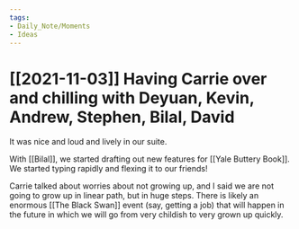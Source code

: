 ```yaml
---
tags:
- Daily_Note/Moments
- Ideas
---
```


# [[2021-11-03]] Having Carrie over and chilling with Deyuan, Kevin, Andrew, Stephen, Bilal, David



It was nice and loud and lively in our suite.

With [[Bilal]], we started drafting out new features for [[Yale Buttery Book]]. We started typing rapidly and flexing it to our friends!

Carrie talked about worries about not growing up, and I said we are not going to grow up in linear path, but in huge steps. There is likely an enormous [[The Black Swan]] event (say, getting a job) that will happen in the future in which we will go from very childish to very grown up quickly.